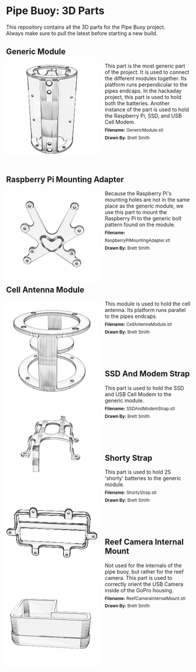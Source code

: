 # Pipe Buoy: 3D Parts

This repository contains all the 3D parts for the Pipe Buoy project.  
Always make sure to pull the latest before starting a new build.  

## Generic Module

<img src="./thumbnails/GenericModule.png" width="250" alt="Generic Module" title="Generic Module" align="left" style="margin-right:20px">This part is the most generic part of the project. It is used to connect the different modules together. Its platform runs perpendicular to the pipes endcaps. In the hackaday project, this part is used to hold both the batteries. Another instance of the part is used to hold the Raspberry Pi, SSD, and USB Cell Modem.<br><sub>**Filename:** GenericModule.stl</sub><br><sub>**Drawn By:** Brett Smith</sub>

<br><br><br>
## Raspberry Pi Mounting Adapter

<img src="./thumbnails/RaspberryPiMountingAdapter.png" width="250" alt="Raspberry Pi Mounting Adapter" title="Raspberry Pi Mounting Adapter" align="left" style="margin-right:20px">Because the Raspberry Pi's mounting holes are not in the same place as the generic module, we use this part to mount the Raspberry Pi to the generic bolt pattern found on the module.<br><sub>**Filename:** RaspberryPiMountingAdapter.stl</sub><br><sub>**Drawn By:** Brett Smith</sub>

<br><br><br>
## Cell Antenna Module

<img src="./thumbnails/CellAntennaModule.png" width="250" alt="Cell Antenna Module" title="Cell Antenna Module" align="left" style="margin-right:20px">This module is used to hold the cell antenna. Its platform runs parallel to the pipes endcaps.<br><sub>**Filename:** CellAntennaModule.stl</sub><br><sub>**Drawn By:** Brett Smith</sub>

<br><br><br>
## SSD And Modem Strap

<img src="./thumbnails/SSDAndModemStrap.png" width="250" alt="SSD And Modem Strap" title="SSD And Modem Strap" align="left" style="margin-right:20px">This part is used to hold the SSD and USB Cell Modem to the generic module.<br><sub>**Filename:** SSDAndModemStrap.stl</sub><br><sub>**Drawn By:** Brett Smith</sub>

<br><br><br>
## Shorty Strap

<img src="./thumbnails/ShortyStrap.png" width="250" alt="Shorty Strap" title="Shorty Strap" align="left" style="margin-right:20px">This part is used to hold 2S 'shorty' batteries to the generic module.<br><sub>**Filename:** ShortyStrap.stl</sub><br><sub>**Drawn By:** Brett Smith</sub>

<br><br><br>
## Reef Camera Internal Mount

<img src="./thumbnails/ReefCameraInternalMount.png" width="250" alt="Reef Camera Internal Mount" title="Reef Camera Internal Mount" align="left" style="margin-right:20px">Not used for the internals of the pipe buoy, but rather for the reef camera. This part is used to correctly orient the USB Camera inside of the GoPro housing.<br><sub>**Filename:** ReefCameraInternalMount.stl</sub><br><sub>**Drawn By:** Brett Smith</sub>

<br><br><br>
